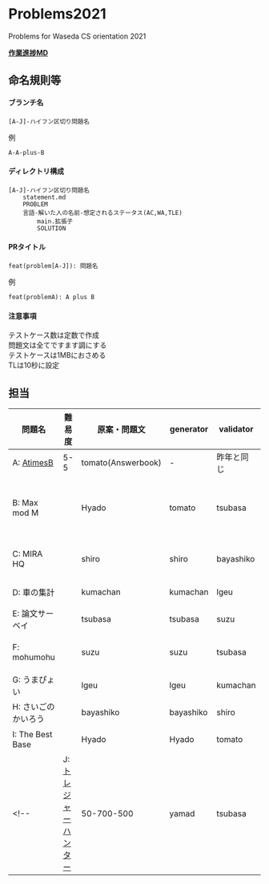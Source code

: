 # Problems2021
Problems for Waseda CS orientation 2021

**[作業進捗MD](summary.md)**

## 命名規則等
#### ブランチ名
```
[A-J]-ハイフン区切り問題名
```

例
```
A-A-plus-B
```

#### ディレクトリ構成
```
[A-J]-ハイフン区切り問題名
    statement.md
    PROBLEM
    言語-解いた人の名前-想定されるステータス(AC,WA,TLE)
        main.拡張子
        SOLUTION
```

#### PRタイトル
```
feat(problem[A-J]): 問題名
```

例
```
feat(problemA): A plus B
```

#### 注意事項
テストケース数は定数で作成  
問題文は全てですます調にする  
テストケースは1MBにおさめる  
TLは10秒に設定  

## 担当
| 問題名 | 難易度 | 原案・問題文 | generator | validator | 備考,TODO |
|---------------------------|--------------|----------------------|-----------|------|---------|
| A: [AtimesB](./A-A-mul-B/statement.md) | 5-5 | tomato(Answerbook) | - | 昨年と同じ |
| B: Max mod M |  | Hyado | tomato | tsubasa | 問題文にヒント欄を用意し、%演算を明記する。 |
| C: MIRA HQ |  | shiro | shiro | bayashiko | 最後に総和を出力する問題に変更 |
| D: 車の集計 |  | kumachan | kumachan | lgeu | 入力は数字で |
| E: 論文サーベイ |  | tsubasa | tsubasa | suzu | 2本読む設定に |
| F: mohumohu |  | suzu | suzu | tsubasa | (mohu)+のみを許す設定 |
| G: うまぴょい |  | lgeu | lgeu | kumachan |  |
| H: さいごのかいろう |  | bayashiko | bayashiko | shiro |  |
| I: The Best Base |  | Hyado | Hyado | tomato | グリッドにする |
<!-- | J: [トレジャーハンター](./J-Okashi/statement.md) | 50-700-500 | yamad | tsubasa | - | -->
